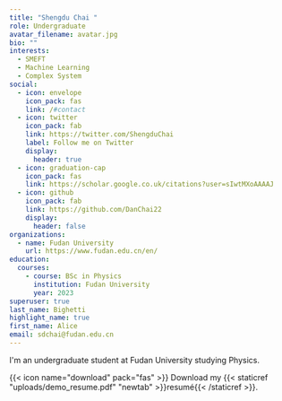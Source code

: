 ```yaml
---
title: "Shengdu Chai "
role: Undergraduate
avatar_filename: avatar.jpg
bio: ""
interests:
  - SMEFT
  - Machine Learning
  - Complex System
social:
  - icon: envelope
    icon_pack: fas
    link: /#contact
  - icon: twitter
    icon_pack: fab
    link: https://twitter.com/ShengduChai
    label: Follow me on Twitter
    display:
      header: true
  - icon: graduation-cap
    icon_pack: fas
    link: https://scholar.google.co.uk/citations?user=sIwtMXoAAAAJ
  - icon: github
    icon_pack: fab
    link: https://github.com/DanChai22
    display:
      header: false
organizations:
  - name: Fudan University
    url: https://www.fudan.edu.cn/en/
education:
  courses:
    - course: BSc in Physics
      institution: Fudan University
      year: 2023
superuser: true
last_name: Bighetti
highlight_name: true
first_name: Alice
email: sdchai@fudan.edu.cn
---
```

I﻿'m an undergraduate student at Fudan University studying Physics.

{{< icon name="download" pack="fas" >}} Download my {{< staticref "uploads/demo_resume.pdf" "newtab" >}}resumé{{< /staticref >}}.